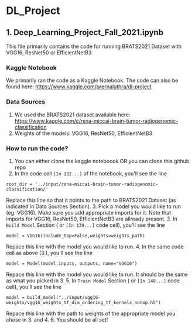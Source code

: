 # DL_Project

## 1. Deep_Learning_Project_Fall_2021.ipynb
This file primarily contains the code for running BRATS2021 Dataset with VGG16, ResNet50 or EfficientNetB3

### Kaggle Notebook
We primarily ran the code as a Kaggle Notebook. 
The code can also be found here: https://www.kaggle.com/prernaluthra/dl-project

### Data Sources
1. We used the BRATS2021 dataset available here: https://www.kaggle.com/c/rsna-miccai-brain-tumor-radiogenomic-classification
2. Weights of the models: VGG16, ResNet50, EfficientNetB3

### How to run the code?
1. You can either clone the kaggle noteboook OR you can clone this github repo
2. In the code cell `[In 132...]` of the notebook, you'll see the line
```
root_dir = '../input/rsna-miccai-brain-tumor-radiogenomic-classification/'
```
Replace this line so that it points to the path to BRATS2021 Dataset (as indicated in Data Sources Section).
3. Pick a model you would like to run (eg. VGG16). Make sure you add appropriate imports for it. Note that imports for VGG16, ResNet50, EfficientNetB3 are allready present.
3. In `Build Model` Section ( or `[In 139...]` code cell), you'll see the line
```
model = VGG16(include_top=False,weights=weights_path)
```
Repace this line with the model you would like to run. 
4. In the same code cell as above (3.), you'll see the line
```
model = Model(model.inputs, outputs, name="VGG16")
```
Repace this line with the model you would like to run. It should be the same as what you picked in 3.
5. In `Train Model` Section ( or `[In 140...]` code cell), you'll see the line
```
model = build_model("../input/vgg16-weights/vgg16_weights_tf_dim_ordering_tf_kernels_notop.h5")
```
Repace this line with the path to weights of the appropriate model you chose in 3. and 4.
6. You should be all set!
